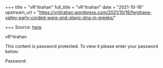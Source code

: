 +++
title = "vR^itrahan"
full_title = "vR^itrahan"
date = "2021-10-16"
upstream_url = "https://vriitrahan.wordpress.com/2021/10/16/ferghana-valley-early-corded-ware-and-slavic-dna-in-greeks/"

+++
Source: [here](https://vriitrahan.wordpress.com/2021/10/16/ferghana-valley-early-corded-ware-and-slavic-dna-in-greeks/).

vR^itrahan

This content is password protected. To view it please enter your
password below:

Password:
